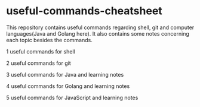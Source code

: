 # useful-commands-cheatsheet

This repository contains useful commands regarding shell, git and computer languages(Java and Golang here). It also contains some notes concerning each topic besides the commands.

1 useful commands for shell

2 useful commands for git

3 useful commands for Java and learning notes

4 useful commands for Golang and learning notes

5 useful commands for JavaScript and learning notes
